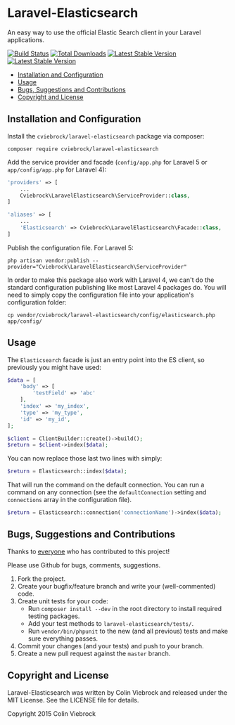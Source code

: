 # Laravel-Elasticsearch

An easy way to use the official Elastic Search client in your Laravel applications.

[![Build Status](https://travis-ci.org/cviebrock/laravel-elasticsearch.svg)](https://travis-ci.org/cviebrock/laravel-elasticsearch)
[![Total Downloads](https://poser.pugx.org/cviebrock/laravel-elasticsearch/downloads.png)](https://packagist.org/packages/cviebrock/laravel-elasticsearch)
[![Latest Stable Version](https://poser.pugx.org/cviebrock/laravel-elasticsearch/v/stable.png)](https://packagist.org/packages/cviebrock/laravel-elasticsearch)
[![Latest Stable Version](https://poser.pugx.org/cviebrock/laravel-elasticsearch/v/unstable.png)](https://packagist.org/packages/cviebrock/laravel-elasticsearch)

* [Installation and Configuration](#installation)
* [Usage](#usage)
* [Bugs, Suggestions and Contributions](#bugs)
* [Copyright and License](#copyright)


<a name="installation"></a>
## Installation and Configuration

Install the `cviebrock/laravel-elasticsearch` package via composer:

```shell
composer require cviebrock/laravel-elasticsearch
```

Add the service provider and facade (`config/app.php` for Laravel 5 or `app/config/app.php` for Laravel 4):

```php
'providers' => [
    ...
    Cviebrock\LaravelElasticsearch\ServiceProvider::class,
]

'aliases' => [
    ...
    'Elasticsearch' => Cviebrock\LaravelElasticsearch\Facade::class,
]
```
    
Publish the configuration file.  For Laravel 5:

```shell
php artisan vendor:publish --provider="Cviebrock\LaravelElasticsearch\ServiceProvider"
```

In order to make this package also work with Laravel 4, we can't do the
standard configuration publishing like most Laravel 4 packages do.  You will
need to simply copy the configuration file into your application's configuration folder:
    
```shell
cp vendor/cviebrock/laravel-elasticsearch/config/elasticsearch.php app/config/
```

<a name="usage"></a>
## Usage

The `Elasticsearch` facade is just an entry point into the ES client, so previously
you might have used:

```php
$data = [
    'body' => [
        'testField' => 'abc'
    ],
    'index' => 'my_index',
    'type' => 'my_type',
    'id' => 'my_id',
];

$client = ClientBuilder::create()->build();
$return = $client->index($data);
```

You can now replace those last two lines with simply:

```php
$return = Elasticsearch::index($data);
```

That will run the command on the default connection.  You can run a command on
any connection (see the `defaultConnection` setting and `connections` array in
the configuration file).

```php
$return = Elasticsearch::connection('connectionName')->index($data);
```



<a name="bugs"></a>
## Bugs, Suggestions and Contributions

Thanks to [everyone](/cviebrock/laravel-elasticsearch/graphs/contributors) who has contributed 
to this project!

Please use Github for bugs, comments, suggestions.

1. Fork the project.
2. Create your bugfix/feature branch and write your (well-commented) code.
3. Create unit tests for your code:
	- Run `composer install --dev` in the root directory to install required testing packages.
	- Add your test methods to `laravel-elasticsearch/tests/`.
	- Run `vendor/bin/phpunit` to the new (and all previous) tests and make sure everything passes.
3. Commit your changes (and your tests) and push to your branch.
4. Create a new pull request against the `master` branch.


<a name="copyright"></a>
## Copyright and License

Laravel-Elasticsearch was written by Colin Viebrock and released under the MIT License. 
See the LICENSE file for details.

Copyright 2015 Colin Viebrock
